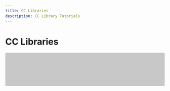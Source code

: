 ```yaml
---
title: CC Libraries
description: CC Library Tutorials
---
```


# CC Libraries

![Tutorial Hero Image](../assets/hero_placeholder.png)

